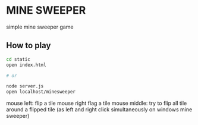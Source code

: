 # MINE SWEEPER

simple mine sweeper game

## How to play

```sh
cd static
open index.html

# or

node server.js
open localhost/minesweeper
```

mouse left: flip a tile
mouse right flag a tile
mouse middle: try to flip all tile around a flipped tile (as left and right click simultaneously on windows mine sweeper)

